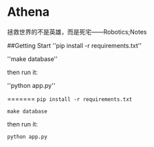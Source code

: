 Athena
======

拯救世界的不是英雄，而是死宅——Robotics;Notes

##Getting Start
''pip install -r requirements.txt''

''make database''

then run it:

''python app.py''

=======
``pip install -r requirements.txt``

``make database``

then run it:

``python app.py``
